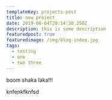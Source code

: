 ```yaml
---
templateKey: projects-post
title: new project
date: 2019-06-04T20:14:38.250Z
description: this is some description
featuredpost: true
featuredimage: /img/blog-index.jpg
tags:
  - testing
  - one
  - two three
---
```

boom shaka laka!!!





knfenkfknfsd

